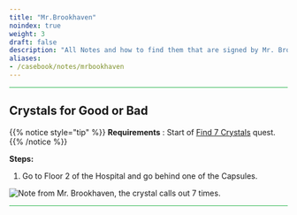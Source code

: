 ```yaml
---
title: "Mr.Brookhaven"
noindex: true
weight: 3
draft: false
description: "All Notes and how to find them that are signed by Mr. Brookhaven."
aliases:
- /casebook/notes/mrbookhaven
---
```





<hr style="background-color: #28b44c" size=8>

## Crystals for Good or Bad

{{% notice style="tip" %}}
**Requirements** : Start of [Find 7 Crystals](/lore/quests/find_7_crystals) quest.
{{% /notice %}}

**Steps:**

1. Go to Floor 2 of the Hospital and go behind one of the Capsules.

![Note from Mr. Brookhaven, the crystal calls out 7 times.](/images/bh/mrbrookhaven_crystals_notes.png) 

<hr style="background-color: #28b44c" size=8>